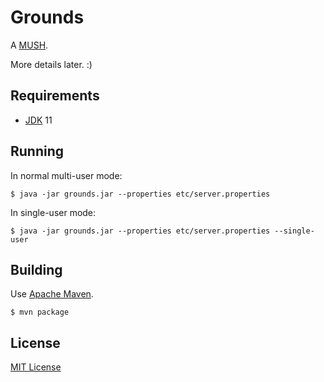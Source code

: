 # Grounds

A [MUSH](https://en.wikipedia.org/wiki/MUSH).

More details later. :)

## Requirements

* [JDK](https://adoptopenjdk.net/) 11

## Running

In normal multi-user mode:

```
$ java -jar grounds.jar --properties etc/server.properties
```

In single-user mode:

```
$ java -jar grounds.jar --properties etc/server.properties --single-user
```

## Building

Use [Apache Maven](https://maven.apache.org/).

```
$ mvn package
```

## License

[MIT License](LICENSE)

